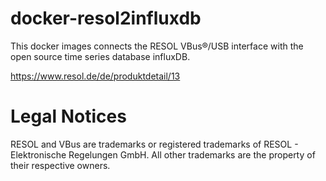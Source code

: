 # docker-resol2influxdb
This docker images connects the RESOL VBus®/USB interface with the open source time series database influxDB.

https://www.resol.de/de/produktdetail/13

# Legal Notices
RESOL and VBus are trademarks or registered trademarks of RESOL - Elektronische Regelungen GmbH.
All other trademarks are the property of their respective owners.
